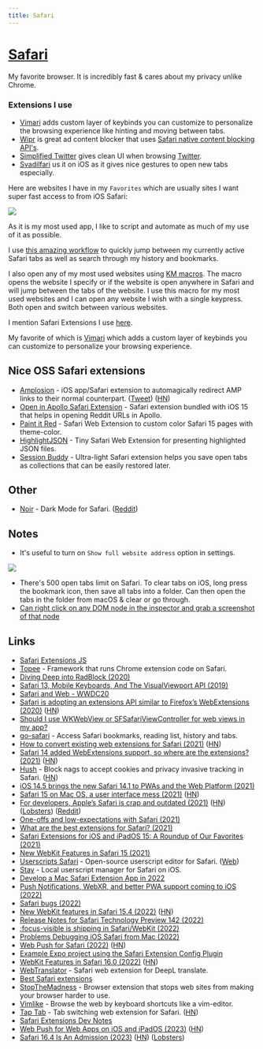 ```yaml
---
title: Safari
---
```


# [Safari](https://www.apple.com/lae/safari/)

My favorite browser. It is incredibly fast & cares about my privacy unlike Chrome.

### Extensions I use

- [Vimari](https://github.com/televator-apps/vimari) adds custom layer of keybinds you can customize to personalize the browsing experience like hinting and moving between tabs.
- [Wipr](https://itunes.apple.com/nl/app/wipr/id1320666476?l=en&mt=12) is great ad content blocker that uses [Safari native content blocking API's](https://developer.apple.com/library/content/documentation/Extensions/Conceptual/ContentBlockingRules/Introduction/Introduction.html).
- [Simplified Twitter](https://github.com/brunolemos/simplified-twitter) gives clean UI when browsing [Twitter](../../tools/twitter.md).
- [Svadilfari](https://github.com/shumbo/Svadilfari) us it on iOS as it gives nice gestures to open new tabs especially.

Here are websites I have in my `Favorites` which are usually sites I want super fast access to from iOS Safari:

![](https://i.imgur.com/uDjnhwX.jpg)

As it is my most used app, I like to script and automate as much of my use of it as possible.

I use [this amazing workflow](https://github.com/deanishe/alfred-safari-assistant) to quickly jump between my currently active Safari tabs as well as search through my history and bookmarks.

I also open any of my most used websites using [KM macros](../../macOS/apps/keyboard-maestro/km-macros.md). The macro opens the website I specify or if the website is open anywhere in Safari and will jump between the tabs of the website. I use this macro for my most used websites and I can open any website I wish with a single keypress. Both open and switch between various websites.

I mention Safari Extensions I use [here](https://github.com/nikitavoloboev/my-mac#safari-extensions).

My favorite of which is [Vimari](https://github.com/televator-apps/vimari) which adds a custom layer of keybinds you can customize to personalize your browsing experience.

## Nice OSS Safari extensions

- [Amplosion](https://github.com/christianselig/Amplosion) - iOS app/Safari extension to automagically redirect AMP links to their normal counterpart. ([Tweet](https://twitter.com/ChristianSelig/status/1440018874943029248)) ([HN](https://news.ycombinator.com/item?id=28678684))
- [Open in Apollo Safari Extension](https://github.com/christianselig/OpenInApolloExtension) - Safari extension bundled with iOS 15 that helps in opening Reddit URLs in Apollo.
- [Paint it Red](https://github.com/kukushechkin/paint-it-red) - Safari Web Extension to custom color Safari 15 pages with theme-color.
- [HighlightJSON](https://github.com/lexrus/HighlightJSON) - Tiny Safari Web Extension for presenting highlighted JSON files.
- [Session Buddy](https://github.com/dwarvesf/session-buddy) - Ultra-light Safari extension helps you save open tabs as collections that can be easily restored later.

## Other

- [Noir](https://apps.apple.com/app/id1581140954) - Dark Mode for Safari. ([Reddit](https://www.reddit.com/r/apple/comments/q5ahll/give_every_website_a_dark_mode_with_noir_my_new/))

## Notes

- It's useful to turn on `Show full website address` option in settings.

![](https://i.imgur.com/po7kXGS.png)

- There's 500 open tabs limit on Safari. To clear tabs on iOS, long press the bookmark icon, then save all tabs into a folder. Can then open the tabs in the folder from macOS & clear or go through.
- [Can right click on any DOM node in the inspector and grab a screenshot of that node](https://twitter.com/brian_lovin/status/1255208138699010048)

## Links

- [Safari Extensions JS](https://developer.apple.com/documentation/safariextensions)
- [Topee](https://github.com/avast/topee) - Framework that runs Chrome extension code on Safari.
- [Diving Deep into RadBlock (2020)](https://youngdynasty.net/posts/radblock-deep-dive/)
- [Safari 13, Mobile Keyboards, And The VisualViewport API (2019)](https://tkte.ch/2019/09/23/iOS-VisualViewport.html)
- [Safari and Web - WWDC20](https://developer.apple.com/news/?id=e4u1mtfu)
- [Safari is adopting an extensions API similar to Firefox’s WebExtensions (2020)](https://hacks.mozilla.org/2020/06/welcoming-safari-to-the-webextensions-community/) ([HN](https://news.ycombinator.com/item?id=23614754))
- [Should I use WKWebView or SFSafariViewController for web views in my app?](https://developer.apple.com/news/?id=trjs0tcd)
- [go-safari](https://github.com/deanishe/go-safari) - Access Safari bookmarks, reading list, history and tabs.
- [How to convert existing web extensions for Safari (2021)](https://developer.apple.com/news/?id=qiz0arxc) ([HN](https://news.ycombinator.com/item?id=25649509))
- [Safari 14 added WebExtensions support, so where are the extensions? (2021)](https://sixcolors.com/post/2021/01/safari-14-added-webextensions-support-so-where-are-the-extensions/) ([HN](https://news.ycombinator.com/item?id=25815566))
- [Hush](https://github.com/oblador/hush) - Block nags to accept cookies and privacy invasive tracking in Safari. ([HN](https://news.ycombinator.com/item?id=25892588))
- [iOS 14.5 brings the new Safari 14.1 to PWAs and the Web Platform (2021)](https://firt.dev/ios-14.5/)
- [Safari 15 on Mac OS, a user interface mess (2021)](https://morrick.me/archives/9368) ([HN](https://news.ycombinator.com/item?id=27559832))
- [For developers, Apple’s Safari is crap and outdated (2021)](https://blog.perrysun.com/2021/07/15/for-developers-safari-is-crap-and-outdated/) ([HN](https://news.ycombinator.com/item?id=27968394)) ([Lobsters](https://lobste.rs/s/4vhjvf/for_developers_apple_s_safari_is_crap)) ([Reddit](https://www.reddit.com/r/programming/comments/osj2i8/for_developers_apples_safari_is_crap_and_outdated/))
- [One-offs and low-expectations with Safari (2021)](https://daverupert.com/2021/07/safari-one-offs/)
- [What are the best extensions for Safari? (2021)](https://www.reddit.com/r/MacOS/comments/puhgk3/what_are_the_best_extensions_for_safari/)
- [Safari Extensions for iOS and iPadOS 15: A Roundup of Our Favorites (2021)](https://www.macstories.net/stories/safari-extensions-for-ios-and-ipados-15-a-roundup-of-our-favorites/)
- [New WebKit Features in Safari 15 (2021)](https://webkit.org/blog/11989/new-webkit-features-in-safari-15/)
- [Userscripts Safari](https://github.com/quoid/userscripts) - Open-source userscript editor for Safari. ([Web](https://quoid.github.io/userscripts/))
- [Stay](https://github.com/shenruisi/Stay/blob/main/README-EN.md) - Local userscript manager for Safari on iOS.
- [Develop a Mac Safari Extension App in 2022](https://www.youtube.com/watch?v=E0qu0PHW8TU)
- [Push Notifications, WebXR, and better PWA support coming to iOS (2022)](https://firt.dev/ios-15.4b)
- [Safari bugs (2022)](https://twitter.com/jensimmons/status/1491064075987873792)
- [New WebKit features in Safari 15.4 (2022)](https://webkit.org/blog/12445/new-webkit-features-in-safari-15-4/) ([HN](https://news.ycombinator.com/item?id=30676825))
- [Release Notes for Safari Technology Preview 142 (2022)](https://webkit.org/blog/12522/release-notes-for-safari-technology-preview-142/)
- [:focus-visible is shipping in Safari/WebKit (2022)](https://blogs.igalia.com/mrego/2022/04/08/focus-visible-is-shipping-in-safari-webkit/)
- [Problems Debugging iOS Safari from Mac (2022)](https://steve.dignam.xyz/2022/04/10/trouble-with-safari-ios-debugging/)
- [Web Push for Safari (2022)](https://developer.apple.com/videos/play/wwdc2022/10098/) ([HN](https://news.ycombinator.com/item?id=31718068))
- [Example Expo project using the Safari Extension Config Plugin](https://github.com/andrew-levy/rn-extension-plugin-example)
- [WebKit Features in Safari 16.0 (2022)](https://webkit.org/blog/13152/webkit-features-in-safari-16-0/) ([HN](https://news.ycombinator.com/item?id=32814573))
- [WebTranslator](https://github.com/kishikawakatsumi/WebTranslator) - Safari web extension for DeepL translate.
- [Best Safari extensions](https://www.reddit.com/r/macapps/comments/yoacpk/best_safari_extensions/)
- [StopTheMadness](https://underpassapp.com/StopTheMadness/) - Browser extension that stops web sites from making your browser harder to use.
- [Vimlike](https://apps.apple.com/us/app/vimlike/id1584519802) - Browse the web by keyboard shortcuts like a vim-editor.
- [Tap Tab](https://www.taptab.dev/) - Tab switching web extension for Safari. ([HN](https://news.ycombinator.com/item?id=34112652))
- [Safari Extensions Dev Notes](https://github.com/lapcat/SafariExtensions)
- [Web Push for Web Apps on iOS and iPadOS (2023)](https://webkit.org/blog/12945/meet-web-push/) ([HN](https://news.ycombinator.com/item?id=34823402))
- [Safari 16.4 Is An Admission (2023)](https://infrequently.org/2023/02/safari-16-4-is-an-admission/) ([HN](https://news.ycombinator.com/item?id=34906722)) ([Lobsters](https://lobste.rs/s/fjsve0/safari_16_4_is_admission))
